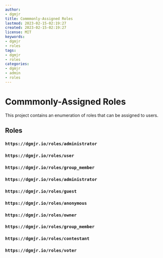 ```yaml
---
author:
- dgmjr
title: Commmonly-Assigned Roles
lastmod: 2023-02-15-02:19:27
created: 2023-02-15-02:19:27
license: MIT
keywords:
- dgmjr
- roles
tags:
- dgmjr
- roles
categories:
- dgmjr
- admin
- roles
---
```


# Commmonly-Assigned Roles

This project contains an enumeration of roles that can be assigned to users.

## Roles

### `https://dgmjr.io/roles/administrator`

### `https://dgmjr.io/roles/user`

### `https://dgmjr.io/roles/group_member`

### `https://dgmjr.io/roles/administrator`

### `https://dgmjr.io/roles/guest`

### `https://dgmjr.io/roles/anonymous`

### `https://dgmjr.io/roles/owner`

### `https://dgmjr.io/roles/group_member`

### `https://dgmjr.io/roles/contestant`

### `https://dgmjr.io/roles/voter`
